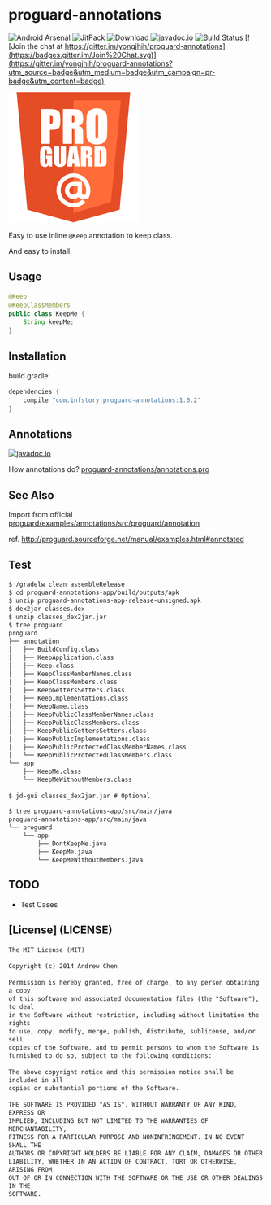# proguard-annotations

[![Android Arsenal](https://img.shields.io/badge/Android%20Arsenal-proguard--annotations-brightgreen.svg?style=flat)](http://android-arsenal.com/details/1/1833)
![JitPack](https://img.shields.io/github/tag/yongjhih/proguard-annotations.svg?label=maven)
[![Download](https://api.bintray.com/packages/yongjhih/maven/proguard-annotations/images/download.svg) ](https://bintray.com/yongjhih/maven/proguard-annotations/_latestVersion)
[![javadoc.io](https://javadocio-badges.herokuapp.com/com.infstory/proguard-annotations/badge.svg)](http://www.javadoc.io/doc/com.infstory/proguard-annotations/)
[![Build Status](https://travis-ci.org/yongjhih/proguard-annotations.svg)](https://travis-ci.org/yongjhih/proguard-annotations)
[![Join the chat at https://gitter.im/yongjhih/proguard-annotations](https://badges.gitter.im/Join%20Chat.svg)](https://gitter.im/yongjhih/proguard-annotations?utm_source=badge&utm_medium=badge&utm_campaign=pr-badge&utm_content=badge)

[![proguard-annotations](art/proguard-annotations.png)](art/proguard-annotations.png)

Easy to use inline `@Keep` annotation to keep class.

And easy to install.

## Usage

```java
@Keep
@KeepClassMembers
public class KeepMe {
    String keepMe;
}
```

## Installation

build.gradle:

```gradle
dependencies {
    compile "com.infstory:proguard-annotations:1.0.2"
}
```

## Annotations

[![javadoc.io](https://javadocio-badges.herokuapp.com/com.infstory/proguard-annotations/badge.svg)](http://www.javadoc.io/doc/com.infstory/proguard-annotations/)

How annotations do? [proguard-annotations/annotations.pro](proguard-annotations/annotations.pro)

## See Also

Import from official [proguard/examples/annotations/src/proguard/annotation](https://github.com/facebook/proguard/tree/master/examples/annotations/src/proguard/annotation)

ref. http://proguard.sourceforge.net/manual/examples.html#annotated

## Test

```
$ /gradelw clean assembleRelease
$ cd proguard-annotations-app/build/outputs/apk
$ unzip proguard-annotations-app-release-unsigned.apk
$ dex2jar classes.dex
$ unzip classes_dex2jar.jar
$ tree proguard
proguard
├── annotation
│   ├── BuildConfig.class
│   ├── KeepApplication.class
│   ├── Keep.class
│   ├── KeepClassMemberNames.class
│   ├── KeepClassMembers.class
│   ├── KeepGettersSetters.class
│   ├── KeepImplementations.class
│   ├── KeepName.class
│   ├── KeepPublicClassMemberNames.class
│   ├── KeepPublicClassMembers.class
│   ├── KeepPublicGettersSetters.class
│   ├── KeepPublicImplementations.class
│   ├── KeepPublicProtectedClassMemberNames.class
│   └── KeepPublicProtectedClassMembers.class
└── app
    ├── KeepMe.class
    └── KeepMeWithoutMembers.class

$ jd-gui classes_dex2jar.jar # Optional
```

```
$ tree proguard-annotations-app/src/main/java
proguard-annotations-app/src/main/java
└── proguard
    └── app
        ├── DontKeepMe.java
        ├── KeepMe.java
        └── KeepMeWithoutMembers.java
```

## TODO

* Test Cases

## [License] (LICENSE)

```
The MIT License (MIT)

Copyright (c) 2014 Andrew Chen

Permission is hereby granted, free of charge, to any person obtaining a copy
of this software and associated documentation files (the "Software"), to deal
in the Software without restriction, including without limitation the rights
to use, copy, modify, merge, publish, distribute, sublicense, and/or sell
copies of the Software, and to permit persons to whom the Software is
furnished to do so, subject to the following conditions:

The above copyright notice and this permission notice shall be included in all
copies or substantial portions of the Software.

THE SOFTWARE IS PROVIDED "AS IS", WITHOUT WARRANTY OF ANY KIND, EXPRESS OR
IMPLIED, INCLUDING BUT NOT LIMITED TO THE WARRANTIES OF MERCHANTABILITY,
FITNESS FOR A PARTICULAR PURPOSE AND NONINFRINGEMENT. IN NO EVENT SHALL THE
AUTHORS OR COPYRIGHT HOLDERS BE LIABLE FOR ANY CLAIM, DAMAGES OR OTHER
LIABILITY, WHETHER IN AN ACTION OF CONTRACT, TORT OR OTHERWISE, ARISING FROM,
OUT OF OR IN CONNECTION WITH THE SOFTWARE OR THE USE OR OTHER DEALINGS IN THE
SOFTWARE.
```
